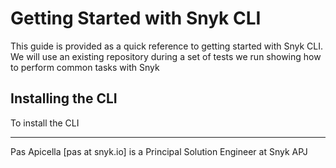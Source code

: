 # Getting Started with Snyk CLI

This guide is provided as a quick reference to getting started with Snyk CLI. We will use an existing repository during a set of tests we run showing how to perform common tasks with Snyk

## Installing the CLI

To install the CLI 

<hr />
Pas Apicella [pas at snyk.io] is a Principal Solution Engineer at Snyk APJ
